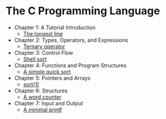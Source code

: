 # The C Programming Language

- Chapter 1: A Tutorial Introduction
  - [The longest line](ch01/main.c)
- Chapter 2: Types, Operators, and Expressions
  - [Ternary operator](ch02/main.c)
- Chapter 3: Control Flow
  - [Shell sort](ch03/main.c)
- Chapter 4: Functions and Program Structures
  - [A simple quick sort](ch04/main.c)
- Chapter 5: Pointers and Arrays
  - [sort(1)](ch05/main.c)
- Chapter 6: Structures
  - [A word counter](ch06/main.c)
- Chapter 7: Input and Output
  - [A minimal printf](ch07/main.c)
